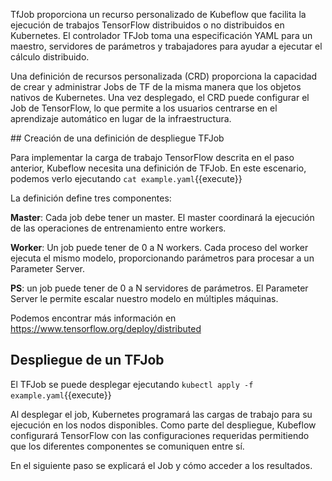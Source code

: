 TfJob proporciona un recurso personalizado de Kubeflow que facilita la ejecución de trabajos TensorFlow distribuidos o no distribuidos en Kubernetes. El controlador TFJob toma una especificación YAML para un maestro, servidores de parámetros y trabajadores para ayudar a ejecutar el cálculo distribuido.

Una definición de recursos personalizada (CRD) proporciona la capacidad de crear y administrar Jobs de TF de la misma manera que los objetos nativos de Kubernetes. Una vez desplegado, el CRD puede configurar el Job de TensorFlow, lo que permite a los usuarios centrarse en el aprendizaje automático en lugar de la infraestructura.

## Creación de una definición de despliegue TFJob

Para implementar la carga de trabajo TensorFlow descrita en el paso anterior, Kubeflow necesita una definición de TFJob. En este escenario, podemos verlo ejecutando `cat example.yaml`{{execute}}

La definición define tres componentes:

__Master__: Cada job debe tener un master. El master coordinará la ejecución de las operaciones de entrenamiento entre workers.

__Worker__: Un job puede tener de 0 a N workers. Cada proceso del worker ejecuta el mismo modelo, proporcionando parámetros para procesar a un Parameter Server.

__PS__: un job puede tener de 0 a N servidores de parámetros. El Parameter Server le permite escalar nuestro modelo en múltiples máquinas.

Podemos encontrar más información en https://www.tensorflow.org/deploy/distributed

## Despliegue de un TFJob

El TFJob se puede desplegar ejecutando `kubectl apply -f example.yaml`{{execute}}

Al desplegar el job, Kubernetes programará las cargas de trabajo para su ejecución en los nodos disponibles. Como parte del despliegue, Kubeflow configurará TensorFlow con las configuraciones requeridas permitiendo que los diferentes componentes se comuniquen entre sí.

En el siguiente paso se explicará el Job y cómo acceder a los resultados.